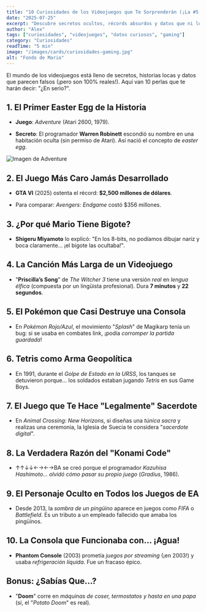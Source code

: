 ```yaml
---
title: "10 Curiosidades de los Videojuegos que Te Sorprenderán (¡La #5 es Increíble!)"
date: "2025-07-25"
excerpt: "Descubre secretos ocultos, récords absurdos y datos que ni los gamers más hardcore conocían sobre sus juegos favoritos."
author: "Alex"
tags: ["curiosidades", "videojuegos", "datos curiosos", "gaming"]
category: "Curiosidades"
readTime: "5 min"
image: "/images/cards/curiosidades-gaming.jpg"
alt: "Fondo de Mario"
---
```


El mundo de los videojuegos está lleno de secretos, historias locas y datos que parecen falsos (¡pero son 100% reales!). Aquí van 10 perlas que te harán decir: "¿En serio?".

## 1. El Primer Easter Egg de la Historia

- **Juego**: _Adventure_ (Atari 2600, 1979).

- **Secreto**: El programador **Warren Robinett** escondió su nombre en una habitación oculta (sin permiso de Atari). Así nació el concepto de _easter egg_.

![Imagen de Adventure](/images/articles/curiosidades-videojuegos-adventure.jpg)

## 2. El Juego Más Caro Jamás Desarrollado

- **GTA VI** (2025) ostenta el récord: **$2,500 millones de dólares**.

- Para comparar: _Avengers: Endgame_ costó $356 millones.

## 3. ¿Por qué Mario Tiene Bigote?

- **Shigeru Miyamoto** lo explicó: "En los 8-bits, no podíamos dibujar nariz y boca claramente... ¡el bigote las ocultaba!".

## 4. La Canción Más Larga de un Videojuego

- "**Priscilla’s Song**" de _The Witcher 3_ tiene una versión _real_ en _lengua élfica_ (compuesta por un lingüista profesional). Dura **7 minutos** y **22 segundos**.

## 5. El Pokémon que Casi Destruye una Consola

- En _Pokémon Rojo/Azul_, el movimiento "_Splash_" de Magikarp tenía un bug: si se usaba en combates link, ¡podía _corromper la partida guardada_!

## 6. Tetris como Arma Geopolítica

- En 1991, durante el _Golpe de Estado en la URSS_, los tanques se detuvieron porque... los soldados estaban jugando _Tetris_ en sus Game Boys.

## 7. El Juego que Te Hace "Legalmente" Sacerdote

- En _Animal Crossing: New Horizons_, si diseñas una _túnica sacra_ y realizas una ceremonia, la Iglesia de Suecia te considera "_sacerdote digital_".

## 8. La Verdadera Razón del "Konami Code"

- ↑↑↓↓←→←→BA se creó porque el programador _Kazuhisa Hashimoto... olvidó cómo pasar su propio juego_ (_Gradius_, 1986).

## 9. El Personaje Oculto en Todos los Juegos de EA

- Desde 2013, la _sombra de un pingüino_ aparece en juegos como _FIFA_ o _Battlefield_. Es un tributo a un empleado fallecido que amaba los pingüinos.

## 10. La Consola que Funcionaba con... ¡Agua!

- **Phantom Console** (2003) prometía _juegos por streaming_ (¡en 2003!) y usaba _refrigeración líquida_. Fue un fracaso épico.

## Bonus: ¿Sabías Que...?

- "**Doom**" corre en _máquinas de coser, termostatos y hasta en una papa_ (sí, el "_Potato Doom_" es real).
